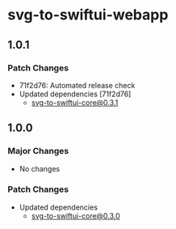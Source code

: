 # svg-to-swiftui-webapp

## 1.0.1

### Patch Changes

- 71f2d76: Automated release check
- Updated dependencies [71f2d76]
  - svg-to-swiftui-core@0.3.1

## 1.0.0

### Major Changes

- No changes

### Patch Changes

- Updated dependencies
  - svg-to-swiftui-core@0.3.0
